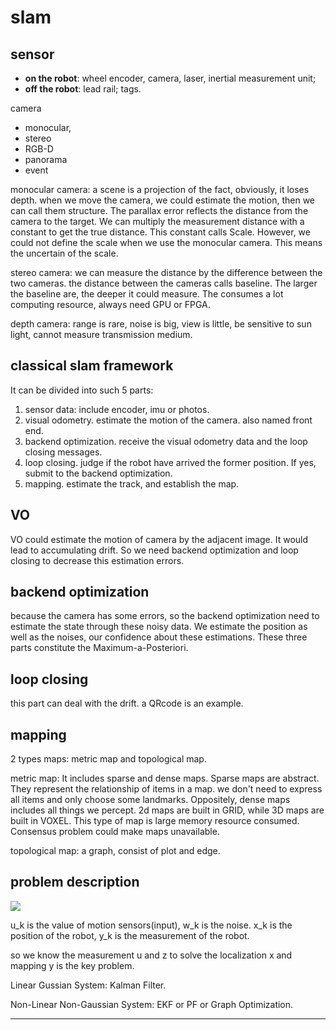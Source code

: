 # slam

## sensor
* **on the robot**: wheel encoder, camera, laser, inertial measurement unit;
* **off the robot**: lead rail; tags.

camera
* monocular,
* stereo
* RGB-D
* panorama
* event

monocular camera: a scene is a projection of the fact, obviously, it loses depth. when we move the camera, we could estimate the motion, then we can call them structure. The parallax error reflects the distance from the camera to the target. We can multiply the measurement distance with a constant to get the true distance. This constant calls Scale. However, we could not define the scale when we use the monocular camera. This means the uncertain of the scale.

stereo camera: we can measure the distance by the difference between the two cameras. the distance between the cameras calls baseline. The larger the baseline are, the deeper it could measure. The consumes a lot computing resource, always need GPU or FPGA.

depth camera: range is rare, noise is big, view is little, be sensitive to sun light, cannot measure  transmission medium.

## classical slam framework
It can be divided into such 5 parts:

1. sensor data: include encoder, imu or photos.
2. visual odometry. estimate the motion of the camera. also named front end.
3. backend optimization. receive the visual odometry data and the loop closing messages.
4. loop closing. judge if the robot have arrived the former position. If yes, submit to the backend optimization.
5. mapping. estimate the track, and establish the map.

## VO

VO could estimate the motion of camera by the adjacent image. It would lead to accumulating drift. So we need backend optimization and loop closing to decrease this estimation errors.

## backend optimization

because the camera has some errors, so the backend optimization need to estimate the state through these noisy data. We estimate the position as well as the noises, our confidence about these estimations. These three parts constitute the Maximum-a-Posteriori.

## loop closing

this part can deal with the drift. a QRcode is an example.

## mapping

2 types maps: metric map and topological map.

metric map: It includes sparse and dense maps. Sparse maps are abstract. They represent the relationship of items in a map. we don't need to express all items and only choose some landmarks. Oppositely, dense maps includes all things we percept. 2d maps are built in GRID, while 3D maps are built in VOXEL. This type of map is large memory resource consumed. Consensus problem could make maps unavailable.

topological map: a graph, consist of plot and edge.

## problem description

<img src="http://latex.codecogs.com/gif.latex?%5Cleft%5C%7B%5Cbegin%7Bmatrix%7D%20x_k%3Df%28x_%7Bk-1%7D%2C%20u_k%2C%20w_k%29%5C%5C%20z_%7Bk%2Cj%7D%20%3D%20h%28y_j%2C%20x_k%2C%20v_%7Bk%2Cj%7D%29%20%5Cend%7Bmatrix%7D%5Cright." >

u_k is the value of motion sensors(input), w_k is the noise. x_k is the position of the robot, y_k is the measurement of the robot.

so we know the measurement u and z to solve the localization x and mapping y is the key problem.

Linear Gussian System: Kalman Filter.

Non-Linear Non-Gaussian System: EKF or PF or Graph Optimization.

----------------------------
